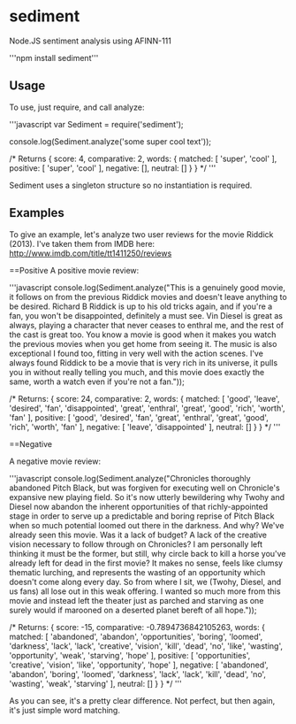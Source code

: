 sediment
========

Node.JS  sentiment analysis using AFINN-111


'''npm install sediment'''


Usage
-----

To use, just require, and call analyze:

'''javascript
var Sediment = require('sediment');

console.log(Sediment.analyze('some super cool text'));

/* Returns
{ score: 4,
  comparative: 2,
  words: 
   { matched: [ 'super', 'cool' ],
     positive: [ 'super', 'cool' ],
     negative: [],
     neutral: [] } }
*/
'''

Sediment uses a singleton structure so no instantiation is required.


Examples
--------

To give an example, let's analyze two user reviews for the movie Riddick (2013). I've taken them from IMDB here: http://www.imdb.com/title/tt1411250/reviews

==Positive
A positive movie review:

'''javascript
console.log(Sediment.analyze("This is a genuinely good movie, it follows on from the previous Riddick movies and doesn't leave anything to be desired. Richard B Riddick is up to his old tricks again, and if you're a fan, you won't be disappointed, definitely a must see. Vin Diesel is great as always, playing a character that never ceases to enthral me, and the rest of the cast is great too. You know a movie is good when it makes you watch the previous movies when you get home from seeing it. The music is also exceptional I found too, fitting in very well with the action scenes. I've always found Riddick to be a movie that is very rich in its universe, it pulls you in without really telling you much, and this movie does exactly the same, worth a watch even if you're not a fan."));

/* Returns:
{ score: 24,
  comparative: 2,
  words: 
   { matched: 
      [ 'good',
        'leave',
        'desired',
        'fan',
        'disappointed',
        'great',
        'enthral',
        'great',
        'good',
        'rich',
        'worth',
        'fan' ],
     positive: 
      [ 'good',
        'desired',
        'fan',
        'great',
        'enthral',
        'great',
        'good',
        'rich',
        'worth',
        'fan' ],
     negative: [ 'leave', 'disappointed' ],
     neutral: [] } }
*/
'''

==Negative

A negative movie review:

'''javascript
console.log(Sediment.analyze("Chronicles thoroughly abandoned Pitch Black, but was forgiven for executing well on Chronicle's expansive new playing field. So it's now utterly bewildering why Twohy and Diesel now abandon the inherent opportunities of that richly-appointed stage in order to serve up a predictable and boring reprise of Pitch Black when so much potential loomed out there in the darkness. And why? We've already seen this movie. Was it a lack of budget? A lack of the creative vision necessary to follow through on Chronicles? I am personally left thinking it must be the former, but still, why circle back to kill a horse you've already left for dead in the first movie? It makes no sense, feels like clumsy thematic lurching, and represents the wasting of an opportunity which doesn't come along every day. So from where I sit, we (Twohy, Diesel, and us fans) all lose out in this weak offering. I wanted so much more from this movie and instead left the theater just as parched and starving as one surely would if marooned on a deserted planet bereft of all hope."));

/* Returns:
{ score: -15,
  comparative: -0.7894736842105263,
  words: 
   { matched: 
      [ 'abandoned',
        'abandon',
        'opportunities',
        'boring',
        'loomed',
        'darkness',
        'lack',
        'lack',
        'creative',
        'vision',
        'kill',
        'dead',
        'no',
        'like',
        'wasting',
        'opportunity',
        'weak',
        'starving',
        'hope' ],
     positive: 
      [ 'opportunities',
        'creative',
        'vision',
        'like',
        'opportunity',
        'hope' ],
     negative: 
      [ 'abandoned',
        'abandon',
        'boring',
        'loomed',
        'darkness',
        'lack',
        'lack',
        'kill',
        'dead',
        'no',
        'wasting',
        'weak',
        'starving' ],
     neutral: [] } }
*/
'''

As you can see, it's a pretty clear difference. Not perfect, but then again, it's just simple word matching.